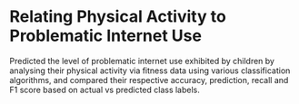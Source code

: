 # Relating Physical Activity to Problematic Internet Use

Predicted the level of problematic internet use exhibited by children by analysing their physical activity via fitness data using various classification algorithms, and compared their respective accuracy, prediction, recall and F1 score based on actual vs predicted class labels.
